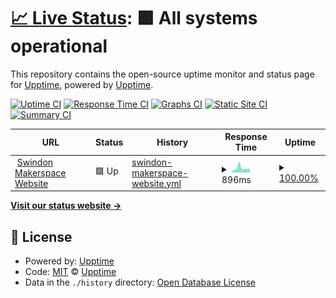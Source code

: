 # [📈 Live Status](https://swindonmakers.github.io/uptime-monitor): <!--live status--> **🟩 All systems operational**

This repository contains the open-source uptime monitor and status page for [Upptime](https://upptime.js.org), powered by [Upptime](https://github.com/upptime/upptime).

[![Uptime CI](https://github.com/swindonmakers/uptime-monitor/workflows/Uptime%20CI/badge.svg)](https://github.com/swindonmakers/uptime-monitor/actions?query=workflow%3A%22Uptime+CI%22)
[![Response Time CI](https://github.com/swindonmakers/uptime-monitor/workflows/Response%20Time%20CI/badge.svg)](https://github.com/swindonmakers/uptime-monitor/actions?query=workflow%3A%22Response+Time+CI%22)
[![Graphs CI](https://github.com/swindonmakers/uptime-monitor/workflows/Graphs%20CI/badge.svg)](https://github.com/swindonmakers/uptime-monitor/actions?query=workflow%3A%22Graphs+CI%22)
[![Static Site CI](https://github.com/swindonmakers/uptime-monitor/workflows/Static%20Site%20CI/badge.svg)](https://github.com/swindonmakers/uptime-monitor/actions?query=workflow%3A%22Static+Site+CI%22)
[![Summary CI](https://github.com/swindonmakers/uptime-monitor/workflows/Summary%20CI/badge.svg)](https://github.com/swindonmakers/uptime-monitor/actions?query=workflow%3A%22Summary+CI%22)

<!--start: status pages-->
<!-- This summary is generated by Upptime (https://github.com/upptime/upptime) -->
<!-- Do not edit this manually, your changes will be overwritten -->
<!-- prettier-ignore -->
| URL | Status | History | Response Time | Uptime |
| --- | ------ | ------- | ------------- | ------ |
| <img alt="" src="https://icons.duckduckgo.com/ip3/www.swindon-makerspace.org.ico" height="13"> [Swindon Makerspace Website](https://www.swindon-makerspace.org/) | 🟩 Up | [swindon-makerspace-website.yml](https://github.com/swindonmakers/uptime-monitor/commits/HEAD/history/swindon-makerspace-website.yml) | <details><summary><img alt="Response time graph" src="./graphs/swindon-makerspace-website/response-time-week.png" height="20"> 896ms</summary><br><a href="https://swindonmakers.github.io/uptime-monitor/history/swindon-makerspace-website"><img alt="Response time 1728" src="https://img.shields.io/endpoint?url=https%3A%2F%2Fraw.githubusercontent.com%2Fswindonmakers%2Fuptime-monitor%2FHEAD%2Fapi%2Fswindon-makerspace-website%2Fresponse-time.json"></a><br><a href="https://swindonmakers.github.io/uptime-monitor/history/swindon-makerspace-website"><img alt="24-hour response time 714" src="https://img.shields.io/endpoint?url=https%3A%2F%2Fraw.githubusercontent.com%2Fswindonmakers%2Fuptime-monitor%2FHEAD%2Fapi%2Fswindon-makerspace-website%2Fresponse-time-day.json"></a><br><a href="https://swindonmakers.github.io/uptime-monitor/history/swindon-makerspace-website"><img alt="7-day response time 896" src="https://img.shields.io/endpoint?url=https%3A%2F%2Fraw.githubusercontent.com%2Fswindonmakers%2Fuptime-monitor%2FHEAD%2Fapi%2Fswindon-makerspace-website%2Fresponse-time-week.json"></a><br><a href="https://swindonmakers.github.io/uptime-monitor/history/swindon-makerspace-website"><img alt="30-day response time 1188" src="https://img.shields.io/endpoint?url=https%3A%2F%2Fraw.githubusercontent.com%2Fswindonmakers%2Fuptime-monitor%2FHEAD%2Fapi%2Fswindon-makerspace-website%2Fresponse-time-month.json"></a><br><a href="https://swindonmakers.github.io/uptime-monitor/history/swindon-makerspace-website"><img alt="1-year response time 1360" src="https://img.shields.io/endpoint?url=https%3A%2F%2Fraw.githubusercontent.com%2Fswindonmakers%2Fuptime-monitor%2FHEAD%2Fapi%2Fswindon-makerspace-website%2Fresponse-time-year.json"></a></details> | <details><summary><a href="https://swindonmakers.github.io/uptime-monitor/history/swindon-makerspace-website">100.00%</a></summary><a href="https://swindonmakers.github.io/uptime-monitor/history/swindon-makerspace-website"><img alt="All-time uptime 99.93%" src="https://img.shields.io/endpoint?url=https%3A%2F%2Fraw.githubusercontent.com%2Fswindonmakers%2Fuptime-monitor%2FHEAD%2Fapi%2Fswindon-makerspace-website%2Fuptime.json"></a><br><a href="https://swindonmakers.github.io/uptime-monitor/history/swindon-makerspace-website"><img alt="24-hour uptime 100.00%" src="https://img.shields.io/endpoint?url=https%3A%2F%2Fraw.githubusercontent.com%2Fswindonmakers%2Fuptime-monitor%2FHEAD%2Fapi%2Fswindon-makerspace-website%2Fuptime-day.json"></a><br><a href="https://swindonmakers.github.io/uptime-monitor/history/swindon-makerspace-website"><img alt="7-day uptime 100.00%" src="https://img.shields.io/endpoint?url=https%3A%2F%2Fraw.githubusercontent.com%2Fswindonmakers%2Fuptime-monitor%2FHEAD%2Fapi%2Fswindon-makerspace-website%2Fuptime-week.json"></a><br><a href="https://swindonmakers.github.io/uptime-monitor/history/swindon-makerspace-website"><img alt="30-day uptime 99.97%" src="https://img.shields.io/endpoint?url=https%3A%2F%2Fraw.githubusercontent.com%2Fswindonmakers%2Fuptime-monitor%2FHEAD%2Fapi%2Fswindon-makerspace-website%2Fuptime-month.json"></a><br><a href="https://swindonmakers.github.io/uptime-monitor/history/swindon-makerspace-website"><img alt="1-year uptime 99.95%" src="https://img.shields.io/endpoint?url=https%3A%2F%2Fraw.githubusercontent.com%2Fswindonmakers%2Fuptime-monitor%2FHEAD%2Fapi%2Fswindon-makerspace-website%2Fuptime-year.json"></a></details>

<!--end: status pages-->

[**Visit our status website →**](https://swindonmakers.github.io/uptime-monitor)

## 📄 License

- Powered by: [Upptime](https://github.com/upptime/upptime)
- Code: [MIT](./LICENSE) © [Upptime](https://upptime.js.org)
- Data in the `./history` directory: [Open Database License](https://opendatacommons.org/licenses/odbl/1-0/)
